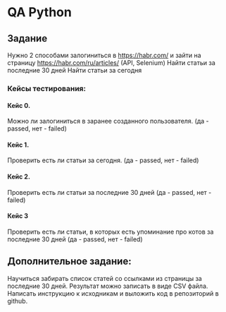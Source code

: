 # QA Python

## Задание

Нужно 2 способами залогиниться в https://habr.com/ и зайти на страницу https://habr.com/ru/articles/ (API, Selenium)
Найти статьи за последние 30 дней
Найти статьи за сегодня

### Кейсы тестирования:

#### Кейс 0.

Можно ли залогиниться в заранее созданного пользователя. (да - passed, нет - failed)

#### Кейс 1.

Проверить есть ли статьи за сегодня. (да - passed, нет - failed)

#### Кейс 2.

Проверить есть ли статьи за последние 30 дней (да - passed, нет - failed)
#### Кейс 3

Проверить есть ли статьи, в которых есть упоминание про котов за последние 30 дней (да - passed, нет - failed)


## Дополнительное задание:

Научиться забирать список статей со ссылками из страницы за последние 30 дней. Результат можно записать в виде CSV файла.
Написать инструкцию к исходникам и выложить код в репозиторий в github.